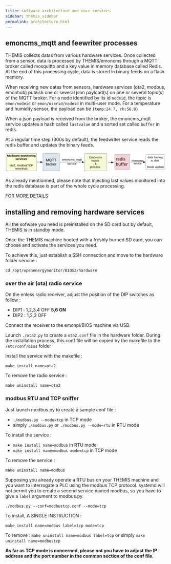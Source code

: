 ```yaml
---
title: software architecture and core services
sidebar: themis_sidebar
permalink: architecture.html
---
```


## emoncms_mqtt and feewriter processes

THEMIS collects datas from various hardware services. Once collected from a sensor, data is processed by THEMIS/emoncms through a MQTT broker called mosquitto and a key value in memory database called Redis. At the end of this processing cycle, data is stored in binary feeds on a flash memory. 

When receiving new datas from sensors, hardware services (ota2, modbus, emonhub) publish one or several json payload(s) on one or several topic(s) of the MQTT broker. For a node identified by its id `nodeid`, the topic is `emon/nodeid` or `emon/userid/nodeid` in multi-user mode. For a temperature and humidity sensor, the payload can be `{temp:24.7, rh:56.8}` 

When a json payload is received from the broker, the emoncms_mqtt service updates a hash called `lastvalue` and a sorted set called `buffer` in redis.

At a regular time step (300s by default), the feedwriter service reads the redis buffer and updates the binary feeds. 

![architecture](schema.svg)

As already mentionned, please note that injecting last values monitored into the redis database is part of the whole cycle processing.

[FOR MORE DETAILS](https://github.com/dromotherm/sandbox/blob/master/bios/servicesEN.md)

## installing and removing hardware services

All the sofware you need is preinstalled on the SD card but by default, THEMIS is in standby mode.

Once the THEMIS machine booted with a freshly burned SD card, you can choose and activate the services you need.

To achieve this, just establish a SSH connection and move to the hardware folder service :

```
cd /opt/openenergymonitor/BIOS2/hardware
```

### over the air (ota) radio service

On the enless radio receiver, adjust the position of the DIP switches as follow :

- DIP1 : 1,2,3,4 OFF **5,6 ON**
- DIP2 : 1,2,3 OFF

Connect the receiver to the emonpi/BIOS machine via USB.

Launch `./ota2.py` to create a `ota2.conf` file in the hardware folder.
During the installation process, this conf file will be copied by the makefile to the `/etc/conf/bios` folder

Install the service with the makefile :

```
make install name=ota2
```
To remove the radio service :

```
make uninstall name=ota2
```
### modbus RTU and TCP sniffer

Just launch modbus.py to create a sample conf file : 

- `./modbus.py --mode=tcp` in TCP mode
- simply `./modbus.py` or `./modbus.py --mode=rtu` in RTU mode

To install the service :

- `make install name=modbus` in RTU mode
- `make install name=modbus mode=tcp` in TCP mode

To remove the service :

```
make uninstall name=modbus
```

Supposing you already operate a RTU bus on your THEMIS machine and you want to interrogate a PLC using the modbus TCP protocol. systemd will not permit you to create a second service named modbus, so you have to give a `label` argument to modbus.py.

```
./modbus.py --conf=modbustcp.conf --mode=tcp
```
To install, A SINGLE INSTRUCTION :

```
make install name=modbus label=tcp mode=tcp
```

To remove : `make uninstall name=modbus label=tcp` or simply `make uninstall name=modbustcp`

**As far as TCP mode is concerned, please not you have to adjust the IP address and the port number in the common section of the conf file.**
